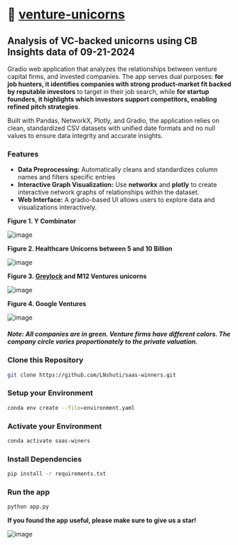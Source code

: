 # :unicorn: [venture-unicorns](https://leoncensh-networkx-saas.hf.space/) 

## Analysis of VC-backed unicorns using CB Insights data of 09-21-2024

Gradio web application that  analyzes the relationships between venture capital firms, and invested companies. The app serves dual purposes: **for job hunters, it identifies companies with strong product-market fit backed by reputable investors** to target in their job search, while **for startup founders, it highlights which investors support competitors, enabling refined pitch strategies**. 

Built with Pandas, NetworkX, Plotly, and Gradio, the application relies on clean, standardized CSV datasets with unified date formats and no null values to ensure data integrity and accurate insights.

### Features
- **Data Preprocessing:** Automatically cleans and standardizes column names and filters specific entries 
- **Interactive Graph Visualization:** Use **networkx** and **plotly** to create interactive network graphs of relationships within the dataset.
- **Web Interface:** A gradio-based UI allows users to explore data and visualizations interactively.

**Figure 1. Y Combinator** 

![image](https://github.com/user-attachments/assets/728df22f-db7d-4fda-83e1-56a04fbd02af)

**Figure 2. Healthcare Unicorns between 5 and 10 Billion**

![image](https://github.com/user-attachments/assets/e5a79d25-ad27-40ae-ad55-f3b76415fc0a)

**Figure 3. [Greylock](https://jobs.greylock.com/jobs?stages=10-100+employees&stages=100-1000+employees&stages=1000%2B+employees&locations=United+States&skills=SQL) and M12 Ventures unicorns**

![image](https://github.com/user-attachments/assets/fb0eb2d5-f7f8-4106-a59c-f934f2aa2646)

**Figure 4. Google Ventures** 

![image](https://github.com/user-attachments/assets/f17424a7-a107-413c-808f-946f779ce904)


##### **Note:** All companies are in green. Venture firms have different colors. The company circle varies proportionately to the **private valuation**. 

### Clone this Repository

```bash
git clone https://github.com/LNshuti/saas-winners.git
```

### Setup your Environment
```bash
conda env create --file=environment.yaml
```

### Activate your Environment
```bash
conda activate saas-winers
```

### Install Dependencies
```bash 
pip install -r requirements.txt
```

### Run the **app** 
```bash
python app.py
```
**If you found the app useful, please make sure to give us a star!**

![image](https://github.com/user-attachments/assets/9259c9c9-2930-4071-b9d5-780e6ffe3d40)
